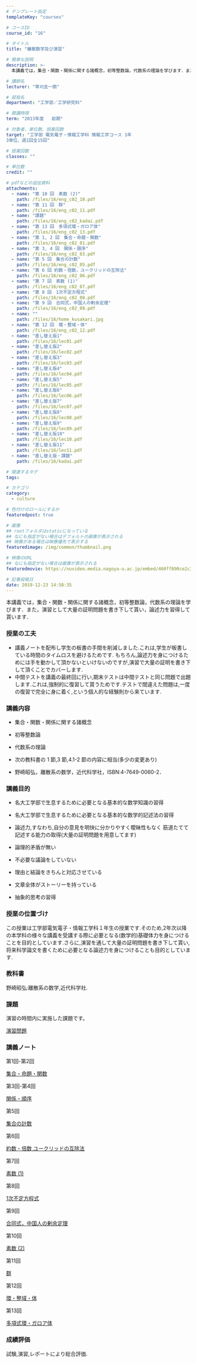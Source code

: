 ```yaml
---
# テンプレート指定
templateKey: "courses"

# コースID
course_id: "16"

# タイトル
title: "離散数学及び演習"

# 簡単な説明
description: >-
  本講義では，集合・関数・関係に関する諸概念，初等整数論，代数系の理論を学びます．また，演習として大量の証明問題を書き下して貰い，論述力を習得して貰います．...

# 講師名
lecturer: "草刈圭一朗"

# 部局名
department: "工学部／工学研究科"

# 開講時限
term: "2013年度	前期"

# 対象者、単位数、授業回数
target: "工学部 電気電子・情報工学科 情報工学コース 1年
3単位、週1回全15回"

# 授業回数
classes: ""

# 単位数
credit: ""

# pdfなどの追加資料
attachments: 
  - name: "第 10 回　素数 (2)" 
    path: /files/16/eng_c02_10.pdf
  - name: "第 11 回　群" 
    path: /files/16/eng_c02_11.pdf
  - name: "課題" 
    path: /files/16/eng_c02_kadai.pdf
  - name: "第 13 回　多項式環・ガロア体" 
    path: /files/16/eng_c02_13.pdf
  - name: "第 1, 2 回　集合・命題・関数" 
    path: /files/16/eng_c02_01.pdf
  - name: "第 3, 4 回　関係・順序" 
    path: /files/16/eng_c02_03.pdf
  - name: "第 5 回　集合の計数" 
    path: /files/16/eng_c02_05.pdf
  - name: "第 6 回 約数・倍数，ユークリッドの互除法" 
    path: /files/16/eng_c02_06.pdf
  - name: "第 7 回　素数 (1)" 
    path: /files/16/eng_c02_07.pdf
  - name: "第 8 回　1次不定方程式" 
    path: /files/16/eng_c02_08.pdf
  - name: "第 9 回　合同式，中国人の剰余定理" 
    path: /files/16/eng_c02_09.pdf
  - name: "" 
    path: /files/16/home_kusakari.jpg
  - name: "第 12 回　環・整域・体" 
    path: /files/16/eng_c02_12.pdf
  - name: "差し替え版1" 
    path: /files/16/lec01.pdf
  - name: "差し替え版2" 
    path: /files/16/lec02.pdf
  - name: "差し替え版3" 
    path: /files/16/lec03.pdf
  - name: "差し替え版4" 
    path: /files/16/lec04.pdf
  - name: "差し替え版5" 
    path: /files/16/lec05.pdf
  - name: "差し替え版6" 
    path: /files/16/lec06.pdf
  - name: "差し替え版7" 
    path: /files/16/lec07.pdf
  - name: "差し替え版8" 
    path: /files/16/lec08.pdf
  - name: "差し替え版9" 
    path: /files/16/lec09.pdf
  - name: "差し替え版10" 
    path: /files/16/lec10.pdf
  - name: "差し替え版11" 
    path: /files/16/lec11.pdf
  - name: "差し替え版・課題" 
    path: /files/16/kadai.pdf

# 関連するタグ
tags:

# カテゴリ
category:
  - culture

# 色付けのロールにするか
featuredpost: true

# 画像
## rootフォルダはstaticになっている
## なにも指定がない場合はデフォルトの画像が表示される
## 映像がある場合は映像優先で表示する
featuredimage: /img/common/thumbnail.png

# 映像のURL
## なにも指定がない場合は画像が表示される
featuredmovie: https://nuvideo.media.nagoya-u.ac.jp/embed/460ff890ce2c3288bc3c99c943ecfb1a7ee26f9a

# 記事投稿日
date: 2019-12-23 14:58:35
---
```


本講義では，集合・関数・関係に関する諸概念，初等整数論，代数系の理論を学びます．また，演習として大量の証明問題を書き下して貰い，論述力を習得して貰います．

### 授業の工夫



* 講義ノートを配布し学生の板書の手間を削減しました.これは,学生が板書している時間のタイムロスを避けるためです. もちろん,論述力を身につけるためには手を動かして頂かないといけないのですが,演習で大量の証明を書き下して頂くことでカバーします.
* 中間テストを講義の最終回に行い,期末テストは中間テストと同じ問題で出題します.これは,強制的に復習して貰うためです.テストで間違えた問題は,一度の復習で完全に身に着く,という個人的な経験則から来ています.


### 講義内容



* 集合・関数・関係に関する諸概念

* 初等整数論

* 代数系の理論

* 次の教科書の 1 節,3 節,4.1-2 節の内容に相当(多少の変更あり)

* 野崎昭弘，離散系の数学，近代科学社，ISBN:4-7649-0060-2．


### 講義目的



* 名大工学部で生息するために必要となる基本的な数学知識の習得

* 名大工学部で生息するために必要となる基本的な数学的記述法の習得

* 論述力,すなわち,自分の意見を明快に分かりやすく曖昧性もなく 筋道たてて記述する能力の取得(大量の証明問題を用意してます)

* 論理的矛盾が無い

* 不必要な議論をしていない

* 理由と結論をきちんと対応させている

* 文章全体がストーリーを持っている

* 抽象的思考の習得


### 授業の位置づけ


この授業は工学部電気電子・情報工学科１年生の授業です.そのため,2年次以降の本学科の様々な講義を受講する際に必要となる(数学的)基礎体力を身につけることを目的としています.さらに,演習を通して大量の証明問題を書き下して貰い,将来科学論文を書くために必要となる論述力を身につけることも目的としています.


### 教科書


野崎昭弘:離散系の数学,近代科学社.


### 課題


演習の時間内に実施した課題です。


[演習問題](/files/16/kadai.pdf) 


### 講義ノート


第1回-第2回

[集合・命題・関数](/files/16/lec01.pdf) 

第3回-第4回

[関係・順序](/files/16/lec02.pdf) 

第5回

[集合の計数](/files/16/lec03.pdf) 

第6回

[約数・倍数,ユークリッドの互除法](/files/16/lec04.pdf) 

第7回

[素数 (1)](/files/16/lec05.pdf) 

第8回

[1次不定方程式](/files/16/lec06.pdf) 

第9回

[合同式，中国人の剰余定理](/files/16/lec07.pdf) 

第10回

[素数 (2)](/files/16/lec08.pdf) 

第11回

[群](/files/16/lec09.pdf) 

第12回

[環・整域・体](/files/16/lec10.pdf) 

第13回

[多項式環・ガロア体](/files/16/lec11.pdf) 


### 成績評価


試験,演習,レポートにより総合評価.
